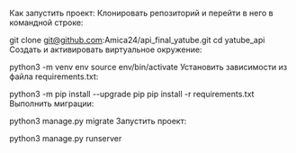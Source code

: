 Как запустить проект:
Клонировать репозиторий и перейти в него в командной строке:

git clone git@github.com:Amica24/api_final_yatube.git
cd yatube_api
Cоздать и активировать виртуальное окружение:

python3 -m venv env
source env/bin/activate
Установить зависимости из файла requirements.txt:

python3 -m pip install --upgrade pip
pip install -r requirements.txt
Выполнить миграции:

python3 manage.py migrate
Запустить проект:

python3 manage.py runserver
